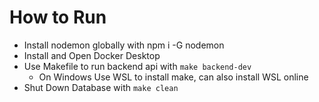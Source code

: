 # How to Run
- Install nodemon globally with npm i -G nodemon
- Install and Open Docker Desktop
- Use Makefile to run backend api with `make backend-dev`
    - On Windows Use WSL to install make, can also install WSL online
- Shut Down Database with `make clean`